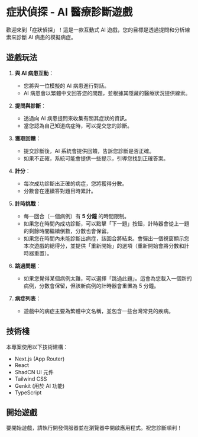 # 症狀偵探 - AI 醫療診斷遊戲

歡迎來到「症狀偵探」！這是一款互動式 AI 遊戲，您的目標是透過提問和分析線索來診斷 AI 病患的模擬病症。

## 遊戲玩法

1.  **與 AI 病患互動**：
    *   您將與一位模擬的 AI 病患進行對話。
    *   AI 病患會以繁體中文回答您的問題，並根據其隱藏的醫療狀況提供線索。

2.  **提問與診斷**：
    *   透過向 AI 病患提問來收集有關其症狀的資訊。
    *   當您認為自己知道病症時，可以提交您的診斷。

3.  **獲取回饋**：
    *   提交診斷後，AI 系統會提供回饋，告訴您診斷是否正確。
    *   如果不正確，系統可能會提供一些提示，引導您找到正確答案。

4.  **計分**：
    *   每次成功診斷出正確的病症，您將獲得分數。
    *   分數會在連續答對題目時累計。

5.  **計時挑戰**：
    *   每一回合（一個病例）有 **5 分鐘** 的時間限制。
    *   如果您在時間內成功診斷，可以點擊「下一題」按鈕，計時器會從上一題的剩餘時間繼續倒數，分數也會保留。
    *   如果您在時間內未能診斷出病症，該回合將結束。會彈出一個視窗顯示您本次遊戲的總得分，並提供「重新開始」的選項（重新開始會將分數和計時器重置）。

6.  **跳過問題**：
    *   如果您覺得某個病例太難，可以選擇「跳過此題」。這會為您載入一個新的病例，分數會保留，但該新病例的計時器會重置為 5 分鐘。

7.  **病症列表**：
    *   遊戲中的病症主要為繁體中文名稱，並包含一些台灣常見的疾病。

## 技術棧

本專案使用以下技術建構：

*   Next.js (App Router)
*   React
*   ShadCN UI 元件
*   Tailwind CSS
*   Genkit (用於 AI 功能)
*   TypeScript

## 開始遊戲

要開始遊戲，請執行開發伺服器並在瀏覽器中開啟應用程式。祝您診斷順利！
```